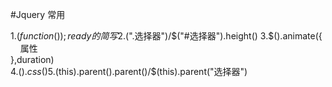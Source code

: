 #Jquery 常用

1.$(function(){});  ready的简写
2.$(".选择器")/$("#选择器").height()  
3.$().animate({  
 &nbsp;&nbsp;&nbsp;&nbsp;属性  
},duration)   
4.$().css()
5.$(this).parent().parent()/$(this).parent("选择器")  

